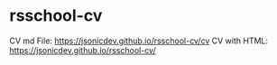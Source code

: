# rsschool-cv

CV md File: https://jsonicdev.github.io/rsschool-cv/cv
CV with HTML: https://jsonicdev.github.io/rsschool-cv/